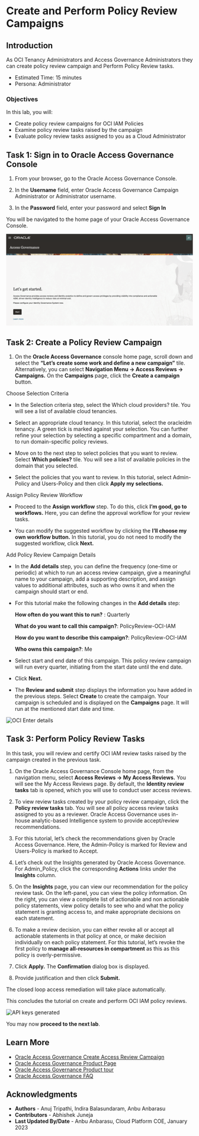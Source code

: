 # Create and Perform Policy Review Campaigns

## Introduction

As OCI Tenancy Administrators and Access Governance Administrators they can create policy review campaign and Perform Policy Review tasks. 

* Estimated Time: 15 minutes
* Persona: Administrator

### Objectives

In this lab, you will:
* Create policy review campaigns for OCI IAM Policies
* Examine policy review tasks raised by the campaign
* Evaluate policy review tasks assigned to you as a Cloud Administrator


## Task 1: Sign in to Oracle Access Governance Console

1. From your browser, go to the Oracle Access Governance Console.

2. In the **Username** field, enter Oracle Access Governance Campaign Administrator or Administrator username.

3. In the **Password** field, enter your password and select **Sign In**

  You will be navigated to the home page of your Oracle Access Governance Console.


  ![Access Governance Homepage](images/ag-homepage.png)


## Task 2: Create a Policy Review Campaign

1.  On the **Oracle Access Governance** console home page, scroll down and select the **“Let’s create some work and define a new campaign”** tile. Alternatively, you can select **Navigation Menu -> Access Reviews -> Campaigns.** On the **Campaigns** page, click the **Create a campaign** button.

  Choose Selection Criteria

  * In the Selection criteria step, select the Which cloud providers? tile. You will see a list of available cloud tenancies.

  * Select an appropriate cloud tenancy. In this tutorial, select the oracleidm tenancy. A green tick is marked against your selection. You can further refine your selection by selecting a specific compartment and a domain, to run domain-specific policy reviews.

  * Move on to the next step to select policies that you want to review. Select **Which policies?** tile. You will see a list of available policies in the domain that you selected.

  * Select the policies that you want to review. In this tutorial, select Admin-Policy  and  Users-Policy and then click **Apply my selections.**

  Assign Policy Review Workflow

  * Proceed to the **Assign workflow** step. To do this, click **I’m good, go to workflows.** Here, you can define the approval workflow for your review tasks.

  * You can modify the suggested workflow by clicking the **I’ll choose my own workflow button.** In this tutorial, you do not need to modify the suggested workflow, click **Next.**


  Add Policy Review Campaign Details

  * In the **Add details** step, you can define the frequency (one-time or periodic) at which to run an access review campaign, give a meaningful name to your campaign, add a supporting description, and assign values to additional attributes, such as who owns it and when the campaign should start or end.

  * For this tutorial make the following changes in the **Add details** step:

      **How often do you want this to run?** : Quarterly

      **What do you want to call this campaign?**: PolicyReview-OCI-IAM

      **How do you want to describe this campaign?**: PolicyReview-OCI-IAM

      **Who owns this campaign?**: Me

  * Select start and end date of this campaign. This policy review campaign will run every quarter, initiating from the start date until the end date.

  * Click **Next.**

  * The **Review and submit** step displays the information you have added in the previous steps. Select **Create** to create the campaign. Your campaign is scheduled and is displayed on the **Campaigns** page. It will run at the mentioned start date and time.


  ![OCI Enter details](images/oci-enter-details.png)

## Task 3: Perform Policy Review Tasks

  In this task, you will review and certify OCI IAM review tasks raised by the campaign created in the previous task.

  1. On the Oracle Access Governance Console home page, from the navigation menu, select **Access Reviews -> My Access Reviews.** You will see the My Access Reviews page. By default, the **Identity review tasks** tab is opened, which you will use to conduct user access reviews.

  2. To view review tasks created by your policy review campaign, click the **Policy review tasks** tab. You will see all policy access review tasks assigned to you as a reviewer. Oracle Access Governance uses in-house analytic-based Intelligence system to provide accept/review recommendations.

  3. For this tutorial, let’s check the recommendations given by Oracle Access Governance. Here, the Admin-Policy is marked for Review and Users-Policy is marked to Accept.

  4. Let’s check out the Insights generated by Oracle Access Governance. For Admin_Policy, click the corresponding **Actions** links under the **Insights** column.

  5. On the **Insights** page, you can view our recommendation for the policy review task. On the left-panel, you can view the policy information. On the right, you can view a complete list of actionable and non actionable policy statements, view policy details to see who and what the policy statement is granting access to, and make appropriate decisions on each statement.


  6. To make a review decision, you can either revoke all or accept all actionable statements in that policy at once, or make decision individually on each policy statement. For this tutorial, let’s revoke the first policy to **manage all-resources in compartment** as this as this policy is overly-permissive.

  7. Click **Apply.** The **Confirmation** dialog box is displayed.

  8. Provide justification and then click **Submit.**

  The closed loop access remediation will take place automatically.

  This concludes the tutorial on create and perform OCI IAM policy reviews.


  ![API keys generated](images/generate-api-keys.png)




  You may now **proceed to the next lab**. 

## Learn More

* [Oracle Access Governance Create Access Review Campaign](https://docs.oracle.com/en/cloud/paas/access-governance/pdapg/index.html)
* [Oracle Access Governance Product Page](https://www.oracle.com/security/cloud-security/access-governance/)
* [Oracle Access Governance Product tour](https://www.oracle.com/webfolder/s/quicktours/paas/pt-sec-access-governance/index.html)
* [Oracle Access Governance FAQ](https://www.oracle.com/security/cloud-security/access-governance/faq/)

## Acknowledgments
* **Authors** - Anuj Tripathi, Indira Balasundaram, Anbu Anbarasu 
* **Contributors** - Abhishek Juneja
* **Last Updated By/Date** - Anbu Anbarasu, Cloud Platform COE, January 2023
